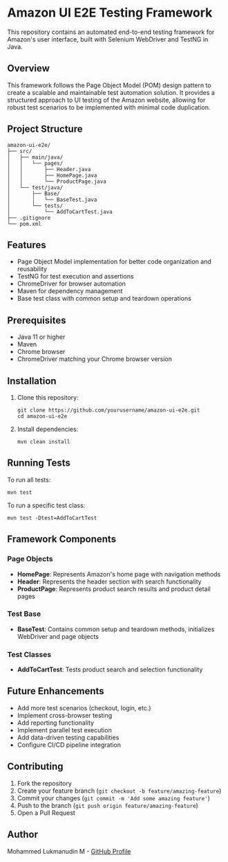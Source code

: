 # Amazon UI E2E Testing Framework

This repository contains an automated end-to-end testing framework for Amazon's user interface, built with Selenium WebDriver and TestNG in Java.

## Overview

This framework follows the Page Object Model (POM) design pattern to create a scalable and maintainable test automation solution. It provides a structured approach to UI testing of the Amazon website, allowing for robust test scenarios to be implemented with minimal code duplication.

## Project Structure

```
amazon-ui-e2e/
├── src/
│   ├── main/java/
│   │   └── pages/
│   │       ├── Header.java
│   │       ├── HomePage.java
│   │       └── ProductPage.java
│   └── test/java/
│       ├── Base/
│       │   └── BaseTest.java
│       └── tests/
│           └── AddToCartTest.java
├── .gitignore
└── pom.xml
```

## Features

- Page Object Model implementation for better code organization and reusability
- TestNG for test execution and assertions
- ChromeDriver for browser automation
- Maven for dependency management
- Base test class with common setup and teardown operations

## Prerequisites

- Java 11 or higher
- Maven
- Chrome browser
- ChromeDriver matching your Chrome browser version

## Installation

1. Clone this repository:
   ```
   git clone https://github.com/yourusername/amazon-ui-e2e.git
   cd amazon-ui-e2e
   ```

2. Install dependencies:
   ```
   mvn clean install
   ```

## Running Tests

To run all tests:

```
mvn test
```

To run a specific test class:

```
mvn test -Dtest=AddToCartTest
```

## Framework Components

### Page Objects

- **HomePage**: Represents Amazon's home page with navigation methods
- **Header**: Represents the header section with search functionality
- **ProductPage**: Represents product search results and product detail pages

### Test Base

- **BaseTest**: Contains common setup and teardown methods, initializes WebDriver and page objects

### Test Classes

- **AddToCartTest**: Tests product search and selection functionality

## Future Enhancements

- Add more test scenarios (checkout, login, etc.)
- Implement cross-browser testing
- Add reporting functionality
- Implement parallel test execution
- Add data-driven testing capabilities
- Configure CI/CD pipeline integration

## Contributing

1. Fork the repository
2. Create your feature branch (`git checkout -b feature/amazing-feature`)
3. Commit your changes (`git commit -m 'Add some amazing feature'`)
4. Push to the branch (`git push origin feature/amazing-feature`)
5. Open a Pull Request

## Author
Mohammed Lukmanudin M - [GitHub Profile](https://github.com/redJavaMan)
